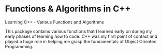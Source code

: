 # Functions & Algorithms in C++
Learning C++ - Various Functions and Algorithms

This package contains various functions that I learned early on during my early phases of learning how to code. C++ was my first point of contact and played a huge role in helping me grasp the fundamentals of Object Oriented Programming. 

